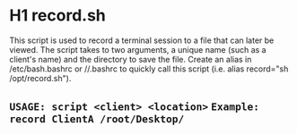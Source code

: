 # H1 record.sh

This script is used to record a terminal session to a file that can later be viewed. The script takes to two arguments, a unique name (such as a client's name) and the directory to save the file. Create an alias in /etc/bash.bashrc or /<user>/.bashrc to quickly call this script (i.e. alias record="sh /opt/record.sh"). 

```USAGE: script <client> <location>```
 ```Example: record ClientA /root/Desktop/```
---
